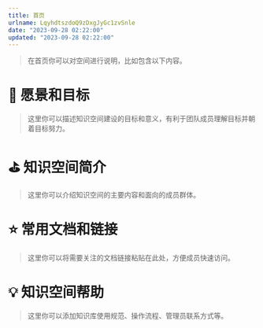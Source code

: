 ```yaml
---
title: 首页
urlname: LqyhdtszdoQ9zDxgJyGc1zvSnle
date: "2023-09-28 02:22:00"
updated: "2023-09-28 02:22:00"
---
```


> 在首页你可以对空间进行说明，比如包含以下内容。

# 🎯 愿景和目标

> 这里你可以描述知识空间建设的目标和意义，有利于团队成员理解目标并朝着目标努力。

# ⛳️ 知识空间简介

> 这里你可以介绍知识空间的主要内容和面向的成员群体。

# ⭐️ 常用文档和链接

> 这里你可以将需要关注的文档链接粘贴在此处，方便成员快速访问。

# 💡 知识空间帮助

> 这里你可以添加知识库使用规范、操作流程、管理员联系方式等。
